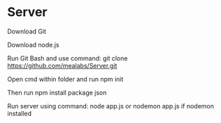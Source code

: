 # Server

Download Git

Download node.js

Run Git Bash and use command: git clone https://github.com/mealabs/Server.git

Open cmd within folder and run npm init

Then run npm install package json

Run server using command: node app.js or nodemon app.js if nodemon installed

